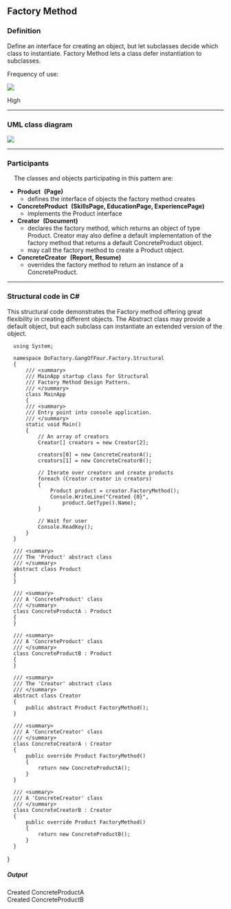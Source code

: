 Factory Method
------

### Definition

Define an interface for creating an object, but let subclasses decide which class to instantiate. Factory Method lets a class defer instantiation to subclasses.

Frequency of use:

![](https://www.dofactory.com/images/use_high.gif)

High

* * * * *

### UML class diagram

![](https://www.dofactory.com/images/diagrams/net/factory.gif)

* * * * *

### Participants

    The classes and objects participating in this pattern are:

-   **Product**  **(Page)**
    -   defines the interface of objects the factory method creates
-   **ConcreteProduct**  **(SkillsPage, EducationPage, ExperiencePage)**
    -   implements the Product interface
-   **Creator**  **(Document)**
    -   declares the factory method, which returns an object of type Product. Creator may also define a default implementation of the factory method that returns a default ConcreteProduct object.
    -   may call the factory method to create a Product object.
-   **ConcreteCreator**  **(Report, Resume)**
    -   overrides the factory method to return an instance of a ConcreteProduct.

* * * * *

### Structural code in C#

This structural code demonstrates the Factory method offering great flexibility in creating different objects. The Abstract class may provide a default object, but each subclass can instantiate an extended version of the object.

      using System;

      namespace DoFactory.GangOfFour.Factory.Structural
      {
          /// <summary>
          /// MainApp startup class for Structural 
          /// Factory Method Design Pattern.
          /// </summary>
          class MainApp
          {
          /// <summary>
          /// Entry point into console application.
          /// </summary>
          static void Main()
          {
              // An array of creators
              Creator[] creators = new Creator[2];

              creators[0] = new ConcreteCreatorA();
              creators[1] = new ConcreteCreatorB();

              // Iterate over creators and create products
              foreach (Creator creator in creators)
              {
                  Product product = creator.FactoryMethod();
                  Console.WriteLine("Created {0}",
                      product.GetType().Name);
              }

              // Wait for user
              Console.ReadKey();
          }
      }

      /// <summary>
      /// The 'Product' abstract class
      /// </summary>
      abstract class Product
      {
      }

      /// <summary>
      /// A 'ConcreteProduct' class
      /// </summary>
      class ConcreteProductA : Product
      {
      }

      /// <summary>
      /// A 'ConcreteProduct' class
      /// </summary>
      class ConcreteProductB : Product
      {
      }

      /// <summary>
      /// The 'Creator' abstract class
      /// </summary>
      abstract class Creator
      {
          public abstract Product FactoryMethod();
      }

      /// <summary>
      /// A 'ConcreteCreator' class
      /// </summary>
      class ConcreteCreatorA : Creator
      {
          public override Product FactoryMethod()
          {
              return new ConcreteProductA();
          }
      }

      /// <summary>
      /// A 'ConcreteCreator' class
      /// </summary>
      class ConcreteCreatorB : Creator
      {
          public override Product FactoryMethod()
          {
              return new ConcreteProductB();
          }
      }
  }

##### Output

  Created ConcreteProductA\
  Created ConcreteProductB
